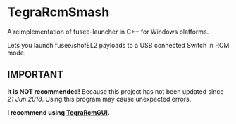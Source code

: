 # TegraRcmSmash

A reimplementation of fusee-launcher in C++ for Windows platforms.

Lets you launch fusee/shofEL2 payloads to a USB connected Switch in RCM mode.

## IMPORTANT

**It is NOT recommended!** Because this project has not been updated since *21 Jun 2018*. Using this program may cause unexpected errors.

**I recommend using [TegraRcmGUI](https://github.com/tony-aptx4869/nx_cfw_tools/pc_tools/TegraRcmGUI).**
